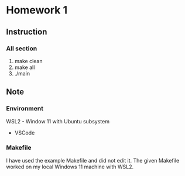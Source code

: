 # Homework 1

## Instruction
### All section
1. make clean
2. make all
3. ./main

## Note
### Environment
WSL2 - Window 11 with Ubuntu subsystem
+ VSCode
### Makefile
I have used the example Makefile and did not edit it. The given Makefile worked on my local Windows 11 machine with WSL2.
